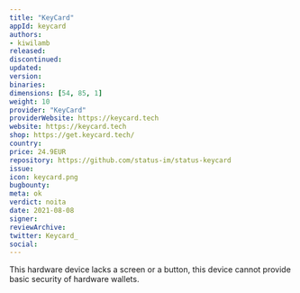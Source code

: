 ```yaml
---
title: "KeyCard"
appId: keycard
authors:
- kiwilamb
released: 
discontinued: 
updated: 
version: 
binaries: 
dimensions: [54, 85, 1]
weight: 10
provider: "KeyCard"
providerWebsite: https://keycard.tech
website: https://keycard.tech
shop: https://get.keycard.tech/
country: 
price: 24.9EUR
repository: https://github.com/status-im/status-keycard
issue: 
icon: keycard.png
bugbounty: 
meta: ok
verdict: noita
date: 2021-08-08
signer: 
reviewArchive: 
twitter: Keycard_
social: 
---
```


This hardware device lacks a screen or a button, this device cannot provide basic security of hardware wallets.